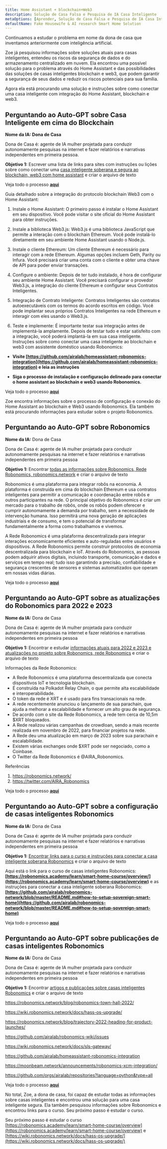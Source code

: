 ```yaml
---
title: Home Assistant + blockchain+Web3
description: Solução de Casa Falsa e Pesquisa de IA Casa Inteligente
metaOptions: [Aprender, Solução de Casa Falsa e Pesquisa de IA Casa Inteligente]
defaultName: Fake Housewife & AI research Smart Home Solution
---
```


<RoboAcademyText fWeight="600">
Continuamos a estudar o problema em nome da dona de casa que inventamos anteriormente com inteligência artificial.
</RoboAcademyText>

Zoe já pesquisou informações sobre soluções atuais para casas inteligentes, entendeu os riscos da segurança de dados e do armazenamento centralizado em nuvem. Ela encontrou uma possível solução para o problema através do Home Assistant e das possibilidades das soluções de casas inteligentes blockchain e web3, que podem garantir a segurança de seus dados e reduzir os riscos potenciais para sua família.

Agora ela está procurando uma solução e instruções sobre como conectar uma casa inteligente com integração do Home Assistant, blockchain e web3.

## Perguntando ao Auto-GPT sobre Casa Inteligente em cima do Blockchain

<RoboAcademyTerminal title="Goals">

**Nome da IA: Dona de Casa**

Dona de Casa é: agente de IA mulher projetada para conduzir autonomamente pesquisas na internet e fazer relatórios e narrativas independentes em primeira pessoa.

**Objetivo 1:** Escrever uma lista de links para sites com instruções ou lições sobre como conectar uma <u>casa inteligente soberana e segura ao blockchain, web3 com home assistant</u> e criar o arquivo de texto  

</RoboAcademyTerminal>

Veja todo o processo **[aqui](https://www.notion.so/Process-AUTO-GPT-1-2-bb601d4777834c8183e5e513cf2132f9)**

<RoboAcademyTerminal title="Research Result">

Guia detalhado sobre a integração do protocolo blockchain Web3 com o Home Assistant:

1. Instale o Home Assistant: O primeiro passo é instalar o Home Assistant em seu dispositivo. Você pode visitar o site oficial do Home Assistant para obter instruções.

2. Instale a biblioteca Web3.js: Web3.js é uma biblioteca JavaScript que permite a interação com o blockchain Ethereum. Você pode instalá-lo diretamente em seu ambiente Home Assistant usando o Node.js.

3. Instale o cliente Ethereum: Um cliente Ethereum é necessário para interagir com a rede Ethereum. Algumas opções incluem Geth, Parity ou Infura. Você precisará criar uma conta com o cliente e obter uma chave de API para poder enviar transações.

4. Configure o ambiente: Depois de ter tudo instalado, é hora de configurar seu ambiente Home Assistant. Você precisará configurar o provedor Web3.js, a integração do cliente Ethereum e configurar seus Contratos Inteligentes.

5. Integração de Contrato Inteligente: Contratos Inteligentes são contratos autoexecutáveis com os termos do acordo escritos em código. Você pode implantar seus próprios Contratos Inteligentes na rede Ethereum e interagir com eles usando o Web3.js.

6. Teste e implemente: É importante testar sua integração antes de implementá-la amplamente. Depois de testar tudo e estar satisfeito com a integração, você poderá implantá-la em sua casa inteligente.
Instruções sobre como conectar uma casa inteligente ao blockchain e web3 com assistente doméstico usando Robonomics:
- **Visite [https://github.com/airalab/homeassistant-robonomics-integration](https://github.com/airalab/homeassistant-robonomics-integration) e leia as instruções**

- **Siga o processo de instalação e configuração delineado para conectar o home assistant ao blockchain e web3 usando Robonomics.**

</RoboAcademyTerminal>

Veja todo o processo **[aqui](https://www.notion.so/Process-AUTO-GPT-2-2-5c4ad9df8a0d473eb62ea23461de4c49)**

Zoe encontra informações sobre o processo de configuração e conexão do Home Assistant ao blockchain e Web3 usando Robonomics. Ela também está procurando informações para estudar sobre o projeto Robonomics.

## Perguntando ao Auto-GPT sobre Robonomics

<RoboAcademyTerminal title="Goals">

**Nome da IA:** Dona de Casa

Dona de Casa é: agente de IA mulher projetada para conduzir autonomamente pesquisas na internet e fazer relatórios e narrativas independentes em primeira pessoa

**Objetivo 1:** Encontrar <u>todas as informações sobre Robonomics, Rede Robonomics, robonomics.network</u> e criar o arquivo de texto

</RoboAcademyTerminal>

<RoboAcademyTerminal title="Research result">

Robonomics é uma plataforma para integrar robôs na economia. A plataforma é construída em cima do blockchain Ethereum e usa contratos inteligentes para permitir a comunicação e coordenação entre robôs e outros participantes na rede. O principal objetivo do Robonomics é criar um mercado para o trabalho de robôs, onde os robôs podem oferecer e cumprir autonomamente a demanda por trabalho, sem a necessidade de intervenção humana. Isso permitirá uma nova geração de aplicações industriais e de consumo, e tem o potencial de transformar fundamentalmente a forma como trabalhamos e vivemos.

A Rede Robonomics é uma plataforma descentralizada para integrar interações economicamente eficientes e auto-reguladas entre usuários e dispositivos. A Rede Robonomics permite construir protocolos de economia descentralizada para blockchain e IoT. Através do Robonomics, as pessoas podem adquirir ativos digitais, incluindo transporte, comunicação e dados e serviços em tempo real; tudo isso garantindo a precisão, confiabilidade e segurança crescentes de sensores e sistemas automatizados que operam em nossas vidas diárias.

</RoboAcademyTerminal>

Veja todo o processo **[aqui](https://www.notion.so/Process-AUTO-GPT-2-3e1c2a7ab4dc4982af661fec846a493f)**


## Perguntando ao Auto-GPT sobre as atualizações do Robonomics para 2022 e 2023

<RoboAcademyTerminal title="Goals">

**Nome da IA:** Dona de Casa

Dona de Casa é: agente de IA mulher projetada para conduzir autonomamente pesquisas na internet e fazer relatórios e narrativas independentes em primeira pessoa

**Objetivo 1:** Encontrar e estudar <u>informações atuais para 2022 e 2023 e atualizações no projeto sobre Robonomics, rede Robonomics</u> e criar o arquivo de texto

</RoboAcademyTerminal>

<RoboAcademyTerminal title="Research result">

Informações da Rede Robonomics:

- A Rede Robonomics é uma plataforma descentralizada que conecta dispositivos IoT e tecnologia blockchain.
- É construída na Polkadot Relay Chain, o que permite alta escalabilidade e interoperabilidade.
- O token da rede é XRT e é usado para fins transacionais na rede.
- A rede recentemente anunciou o lançamento de sua parachain, que ajuda a melhorar a escalabilidade e fornecer um alto grau de segurança.
-  De acordo com o site da Rede Robonomics, a rede tem cerca de 10,5m $XRT bloqueados.
- A Rede realizou várias campanhas de crowdloan, sendo a mais recente realizada em novembro de 2022, para financiar projetos na rede.
- A Rede deu uma atualização em março de 2023 sobre sua parachain e escalabilidade.
- Existem várias exchanges onde $XRT pode ser negociado, como a Coinbase.
- O Twitter da Rede Robonomics é @AIRA_Robonomics.

Referências

1. https://robonomics.network/
2. https://twitter.com/AIRA_Robonomics

</RoboAcademyTerminal>

Veja todo o processo **[aqui](https://www.notion.so/Process-AUTO-GPT-2-1c3eb42e9dc941aca7b90e5d499204eb)**


## Perguntando ao Auto-GPT sobre a configuração de casas inteligentes Robonomics

<RoboAcademyTerminal title="Goals">

**Nome da IA:** Dona de Casa

Dona de Casa é: agente de IA mulher projetada para conduzir autonomamente pesquisas na internet e fazer relatórios e narrativas independentes em primeira pessoa

**Objetivo 1:** <u>Encontrar links para o curso e instruções para conectar a casa inteligente soberana Robonomics</u> e criar o arquivo de texto

</RoboAcademyTerminal>

<RoboAcademyTerminal title="Research result">

Aqui está o link para o curso de casas inteligentes Robonomics: **[https://robonomics.academy/learn/smart-home-course/overview/](https://robonomics.academy/learn/smart-home-course/overview)** e as instruções para conectar a casa inteligente soberana Robonomics: **[https://github.com/airalab/robonomics-network/blob/master/README.md#how-to-setup-sovereign-smart-home](https://github.com/airalab/robonomics-network/blob/master/README.md#how-to-setup-sovereign-smart-home)**

</RoboAcademyTerminal>

Veja todo o processo **[aqui](https://www.notion.so/Process-AUTO-GPT-13-5-2-f160f5688e13441086dafebaa8d65c89)**


## Perguntando ao Auto-GPT sobre publicações de casas inteligentes Robonomics

<RoboAcademyTerminal title="Goals">

**Nome da IA:** Dona de Casa

Dona de Casa é: agente de IA mulher projetada para conduzir autonomamente pesquisas na internet e fazer relatórios e narrativas independentes em primeira pessoa

**Objetivo 1:** Encontrar <u>artigos e publicações sobre casas inteligentes Robonomics</u> e criar o arquivo de texto 

</RoboAcademyTerminal>

<RoboAcademyTerminal title="Research result">

https://robonomics.network/blog/robonomics-town-hall-2022/

https://wiki.robonomics.network/docs/hass-os-upgrade/

https://robonomics.network/blog/trajectory-2022-heading-for-product-launches/

https://github.com/airalab/robonomics-wiki/issues

https://wiki.robonomics.network/docs/sls-gateway/

https://github.com/airalab/homeassistant-robonomics-integration

https://moonbeam.network/announcements/robonomics-xcm-integration/

https://github.com/orgs/airalab/repositories?language=python&type=all

</RoboAcademyTerminal>

Veja todo o processo **[aqui](https://www.notion.so/Process-AUTO-GPT-13-7-1-6ce630949ad343a0a9c095b6442355d3)**

<RoboAcademyText>

No total, Zoe, a dona de casa, foi capaz de estudar todas as informações sobre casas inteligentes e encontrou uma solução para uma casa inteligente segura. Ela também pesquisou informações sobre Robonomics e encontrou links para o curso. Seu próximo passo é estudar o curso.

Seu próximo passo é estudar o curso [https://robonomics.academy/learn/smart-home-course/overview](https://robonomics.academy/learn/smart-home-course/overview) e [https://wiki.robonomics.network/docs/hass-os-upgrade/](https://wiki.robonomics.network/docs/hass-os-upgrade/)

</RoboAcademyText>


